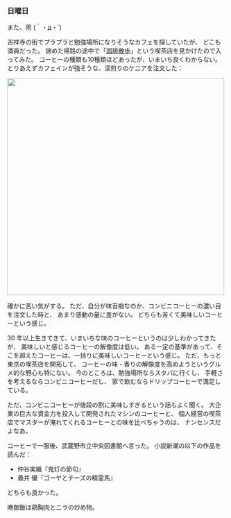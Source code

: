### 日曜日

また、雨 (｀・д・´)

吉祥寺の街でプラプラと勉強場所になりそうなカフェを探していたが、
どこも満員だった。
諦めた帰路の途中で「[珈琲散歩](http://www7.plala.or.jp/usa-asia/coffee/index_p.html)」という喫茶店を見かけたので入ってみた。
コーヒーの種類も10種類ほどあったが、いまいち良くわからない。
とりあえずカフェインが強そうな、深煎りのケニアを注文した：

<img src="https://i.imgur.com/3rJ2HaC.jpg" width="500">

確かに苦い気がする。
ただ、自分が味音痴なのか、コンビニコーヒーの濃い目を注文した時と、
あまり感動の量に差がない。
どちらも苦くて美味しいコーヒーという感じ。

30 年以上生きてきて、いまいちな味のコーヒーというのは少しわかってきたが、
美味しいと感じるコーヒーの解像度は低い。
ある一定の基準があって、そこを超えたコーヒーは、一括りに美味しいコーヒーという感じ。
ただ、もっと東京の喫茶店を開拓して、
コーヒーの味・香りの解像度を高めようというグルメ的な野心も特にない。
今のところは、勉強場所ならスタバに行くし、
手軽さを考えるならコンビニコーヒーだし、
家で飲むならドリップコーヒーで満足している。

ただ、コンビニコーヒーが値段の割に美味しすぎるという話もよく聞く。
大企業の巨大な資金力を投入して開発されたマシンのコーヒーと、
個人経営の喫茶店でマスターが淹れてくれるコーヒーとの味を比べちゃうのは、
ナンセンスだよなあ。

コーヒーで一服後、武蔵野市立中央図書館へ言った。
小説新潮の以下の作品を読んだ：

- 仲谷実織『鬼灯の節句』
- 義井 優『ゴーヤとチーズの精霊馬』

どちらも良かった。

晩御飯は鶏胸肉とニラの炒め物。